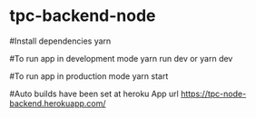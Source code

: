 # tpc-backend-node 

#Install dependencies
yarn

#To run app  in development mode
yarn run dev or yarn dev

#To run app in production mode
yarn start

#Auto builds have been set at heroku 
App url https://tpc-node-backend.herokuapp.com/
